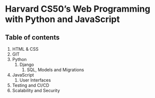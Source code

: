 # Harvard CS50’s Web Programming with Python and JavaScript

## Table of contents

1. HTML & CSS
2. GIT
3. Python
    1. Django
        1. SQL, Models and Migrations
4. JavaScript
    1. User Interfaces
5. Testing and CI/CD
6. Scalability and Security


